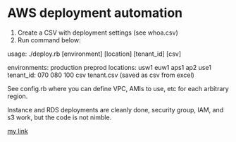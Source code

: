 AWS deployment automation
=========================

1.  Create a CSV with deployment settings (see whoa.csv)
2.  Run command below:

usage: ./deploy.rb [environment] [location] [tenant_id] [csv]

 environments: production preprod
 locations: usw1 euw1 aps1 ap2 use1
 tenant_id: 070 080 100
 csv tenant.csv (saved as csv from excel)
 
 
See config.rb where you can define VPC, AMIs to use, etc for each arbitrary region.  

Instance and RDS deployments are cleanly done, security group, IAM, and s3 work, but the code is not nimble.

[my link](LINK.md)
